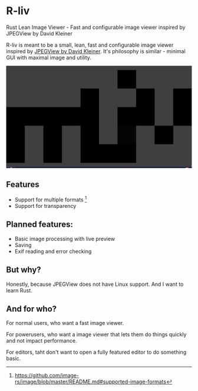 # R-liv
Rust Lean Image Viewer - Fast and configurable image viewer inspired by JPEGView by David Kleiner

R-liv is meant to be a small, lean, fast and configurable image viewer inspired by [JPEGView by David Kleiner](https://sourceforge.net/projects/jpegview/).
It's philosophy is similar - minimal GUI with maximal image and utility.

![Screenshot](screenshot.png)

## Features

- Support for multiple formats [^1]
- Support for transparency

## Planned features:

- Basic image processing with live preview
- Saving
- Exif reading and error checking

## But why?

Honestly, because JPEGView does not have Linux support.
And I want to learn Rust.

## And for who?

For normal users, who want a fast image viewer.

For powerusers, who want a image viewer that lets them do things quickly and not impact performance.

For editors, taht don't want to open a fully featured editor to do something basic.

[^1]: https://github.com/image-rs/image/blob/master/README.md#supported-image-formats
